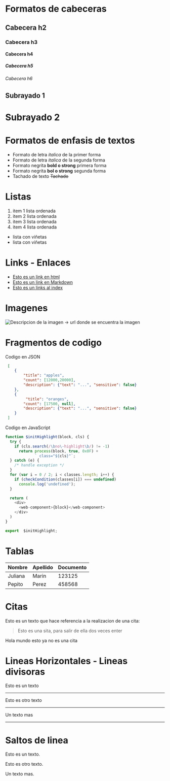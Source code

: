 # Formatos de cabeceras
## Cabecera h2
### Cabecera h3
#### Cabecera h4
##### Cabecera h5
###### Cabecera h6

Subrayado 1
----------

Subrayado 2
===========

# Formatos de enfasis de textos
- Formato de letra *italica* de la primer forma
- Formato de letra _italica_ de la segunda forma
- Formato negrita **bold o strong** primera forma
- Formato negrita __bol o strong__ segunda forma
- Tachado de texto ~~Tachado~~

# Listas
1. item 1 lista ordenada
2. item 2 lista ordenada
2. item 3 lista ordenada
2. item 4 lista ordenada

- lista con viñetas
- lista con viñetas

# Links - Enlaces
- <a href="http://google.com"> Esto es un link en html</a>
- [Esto es un link en Markdown](http://www.google.com)
- [Esto es un links al index](index.html)

# Imagenes
![Descripcion de la imagen -> url donde se encuentra la imagen](https://kinsta.com/es/wp-content/uploads/sites/8/2018/05/qu%C3%A9-es-github-1.png)


# Fragmentos de codigo
 Codigo en JSON
```JSON
 [
    {
        "title": "apples",
        "count": [12000,20000],
        "description": {"text": "...", "sensitive": false}
    },
    {
         "title": "oranges",
        "count": [17500, null],
        "description": {"text": "...", "sensitive": false}
    }
 ]
```

Codigo en JavaScript
```Javascript
function $initHighlight(block, cls) {
  try {
    if (cls.search(/\bno\-highlight\b/) != -1)
      return process(block, true, 0x0F) +
             ` class="${cls}"`;
  } catch (e) {
    /* handle exception */
  }
  for (var i = 0 / 2; i < classes.length; i++) {
    if (checkCondition(classes[i]) === undefined)
      console.log('undefined');
  }

  return (
    <div>
      <web-component>{block}</web-component>
    </div>
  )
}

export  $initHighlight;
```

# Tablas 
| Nombre | Apellido | Documento |
| ------ | -------- | --------- |
| Juliana| Marin | 123125 |
| Pepito | Perez | 458568 |


# Citas 
Esto es un texto que hace referencia a la realizacion de una cita:
> Esto es una sita, para salir de ella dos veces enter 

Hola mundo esto ya no es una cita

# Lineas Horizontales - Lineas divisoras
Esto es un texto

---
Esto es otro texto

***

Un texto mas

___

# Saltos de linea
Esto es un texto.

Esto es otro texto.

Un texto mas.
